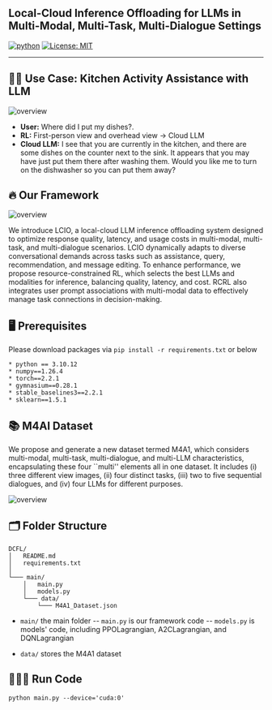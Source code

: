 ## Local-Cloud Inference Offloading for LLMs in Multi-Modal, Multi-Task, Multi-Dialogue Settings

[![python](https://img.shields.io/badge/Python_3.10-306998?logo=python&logoColor=FFD43B)](https://www.python.org/downloads/release/python-31012/)
[![License: MIT](https://img.shields.io/badge/license-MIT-750014.svg)](https://opensource.org/licenses/MIT) 

-----------------------------------------------------------------------------------------------

## 👨‍🍳 Use Case: Kitchen Activity Assistance with LLM

![overview](Fig/Local-Cloud.png)

- **User:** Where did I put my dishes?.
- **RL:** First-person view and overhead view -> Cloud LLM
- **Cloud LLM:** I see that you are currently in the kitchen, and there are some dishes on the counter next to the sink. It appears that you may have just put them there after washing them. Would you like me to turn on the dishwasher so you can put them away? 


## 🔥 Our Framework

![overview](Fig/RL.png)

We introduce LCIO, a local-cloud LLM inference offloading system designed to optimize response quality, latency, and usage costs in multi-modal, multi-task, and multi-dialogue scenarios. LCIO dynamically adapts to diverse conversational demands across tasks such as assistance, query, recommendation, and message editing. To enhance performance, we propose resource-constrained RL, which selects the best LLMs and modalities for inference, balancing quality, latency, and cost. RCRL also integrates user prompt associations with multi-modal data to effectively manage task connections in decision-making.

## 🖥️ Prerequisites
Please download packages via `pip install -r requirements.txt` or below
```
* python == 3.10.12
* numpy==1.26.4
* torch==2.2.1
* gymnasium==0.28.1
* stable_baselines3==2.2.1
* sklearn==1.5.1
```

## 📚 M4AI Dataset

We propose and generate a new dataset termed M4A1, which considers multi-modal, multi-task, multi-dialogue, and multi-LLM characteristics, encapsulating these four ``multi'' elements all in one dataset. It includes (i) three different view images, (ii) four distinct tasks, (iii) two to five sequential dialogues, and (iv) four LLMs for different purposes.

![overview](Fig/M4A1.png)

## 🗂️ Folder Structure
```
DCFL/
│   README.md
│   requirements.txt    
│
└─── main/
    │   main.py
    │   models.py
    └─── data/
        └─── M4A1_Dataset.json
```

- `main/` the main folder
-- `main.py` is our framework code
-- `models.py` is models' code, including PPOLagrangian, A2CLagrangian, and DQNLagrangian
  
- `data/` stores the M4A1 dataset

## 🏃‍♂️‍➡️ Run Code
```
python main.py --device='cuda:0'
```

<!---
## 🙏 Acknowledgement
-->

